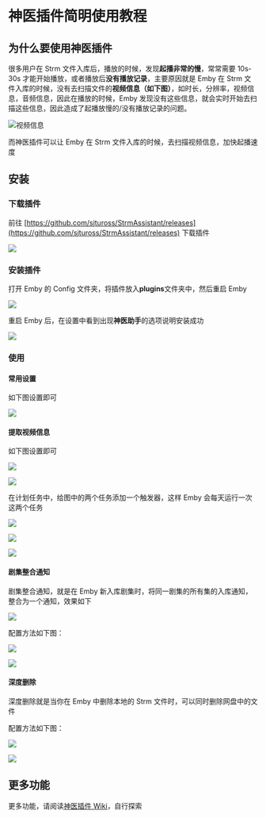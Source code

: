 # 神医插件简明使用教程

## 为什么要使用神医插件

很多用户在 Strm 文件入库后，播放的时候，发现**起播非常的慢**，常常需要 10s-30s 才能开始播放，或者播放后**没有播放记录**，主要原因就是 Emby 在 Strm 文件入库的时候，没有去扫描文件的**视频信息（如下图）**，如时长，分辨率，视频信息，音频信息，因此在播放的时候，Emby 发现没有这些信息，就会实时开始去扫描这些信息，因此造成了起播放慢的/没有播放记录的问题。

![视频信息](https://images.symedia.top/2025/04/14/20250414205832_d178a6fe.png)

而神医插件可以让 Emby 在 Strm 文件入库的时候，去扫描视频信息，加快起播速度

## 安装

### 下载插件

前往 [https://github.com/sjtuross/StrmAssistant/releases](https://github.com/sjtuross/StrmAssistant/releases) 下载插件

![](https://images.symedia.top/2025/04/14/20250414210135_673a4a4f.png)

### 安装插件

打开 Emby 的 Config 文件夹，将插件放入**plugins**文件夹中，然后重启 Emby

![](https://images.symedia.top/2025/04/14/20250414210241_6e6613f0.png)

重启 Emby 后，在设置中看到出现**神医助手**的选项说明安装成功

![](https://images.symedia.top/2025/04/14/20250414210333_b87d6f72.png)

### 使用

#### 常用设置

如下图设置即可

![](https://images.symedia.top/2025/04/14/20250414210444_f02152ed.png)

#### 提取视频信息

如下图设置即可

![](https://images.symedia.top/2025/04/14/20250414210458_75b77c6a.png)

![](https://images.symedia.top/2025/04/14/20250414210511_86c80270.png)

在计划任务中，给图中的两个任务添加一个触发器，这样 Emby 会每天运行一次这两个任务

![](https://images.symedia.top/2025/04/14/20250414210613_3dd13877.png)

![](https://images.symedia.top/2025/04/14/20250414210627_85774111.png)

![](https://images.symedia.top/2025/04/14/20250414210637_458683cd.png)

#### 剧集整合通知

剧集整合通知，就是在 Emby 新入库剧集时，将同一剧集的所有集的入库通知，整合为一个通知，效果如下

![](https://images.symedia.top/2025/04/14/20250414210830_af62557a.png)

配置方法如下图：

![](https://images.symedia.top/2025/04/14/20250414210900_d1a36ca3.png)

![](https://images.symedia.top/2025/04/14/20250414211004_c526da13.png)

#### 深度删除

深度删除就是当你在 Emby 中删除本地的 Strm 文件时，可以同时删除网盘中的文件

配置方法如下图：

![](https://images.symedia.top/2025/04/14/20250414211147_2c9ce579.png)

![](https://images.symedia.top/2025/04/14/20250414211127_74152568.png)

## 更多功能

更多功能，请阅读[神医插件 Wiki](https://github.com/sjtuross/StrmAssistant/wiki)，自行探索
